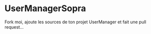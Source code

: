 # UserManagerSopra

Fork moi, ajoute les sources de ton projet UserManager et fait une pull request...

